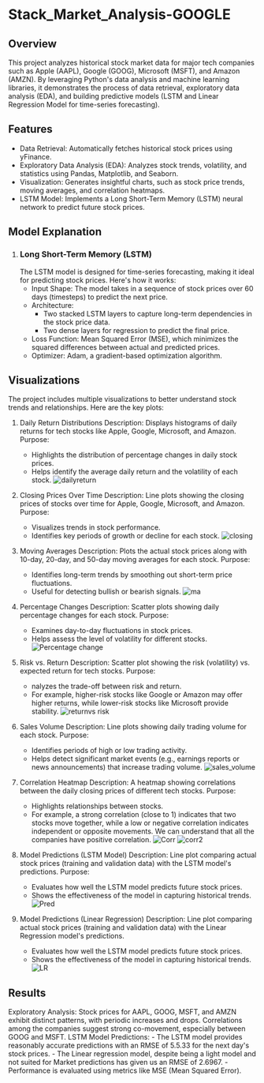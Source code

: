 # Stack_Market_Analysis-GOOGLE

## Overview
This project analyzes historical stock market data for major tech companies such as Apple (AAPL), Google (GOOG), Microsoft (MSFT), and Amazon (AMZN). By leveraging Python's data analysis and machine learning libraries, it demonstrates the process of data retrieval, exploratory data analysis (EDA), and building predictive models (LSTM and Linear Regression Model for time-series forecasting).

## Features
  - Data Retrieval: Automatically fetches historical stock prices using yFinance.
  - Exploratory Data Analysis (EDA): Analyzes stock trends, volatility, and statistics using Pandas, Matplotlib, and Seaborn.
  - Visualization: Generates insightful charts, such as stock price trends, moving averages, and correlation heatmaps.
  - LSTM Model: Implements a Long Short-Term Memory (LSTM) neural network to predict future stock prices.
## Model Explanation
  1. ### Long Short-Term Memory (LSTM)
     The LSTM model is designed for time-series forecasting, making it ideal for predicting stock prices. Here's how it works:
      - Input Shape: The model takes in a sequence of stock prices over 60 days (timesteps) to predict the next price.
      - Architecture:
          - Two stacked LSTM layers to capture long-term dependencies in the stock price data.
          - Two dense layers for regression to predict the final price.
      - Loss Function: Mean Squared Error (MSE), which minimizes the squared differences between actual and predicted prices.
      - Optimizer: Adam, a gradient-based optimization algorithm.

## Visualizations
The project includes multiple visualizations to better understand stock trends and relationships. Here are the key plots:

  1. Daily Return Distributions
      Description: Displays histograms of daily returns for tech stocks like Apple, Google, Microsoft, and Amazon.
      Purpose:
      - Highlights the distribution of percentage changes in daily stock prices.
      - Helps identify the average daily return and the volatility of each stock.
      ![dailyreturn](https://github.com/user-attachments/assets/2c9608fa-c9c7-4117-a921-6231f0eef25e)

  2. Closing Prices Over Time 
      Description: Line plots showing the closing prices of stocks over time for Apple, Google, Microsoft, and Amazon.
      Purpose:
      - Visualizes trends in stock performance.
      - Identifies key periods of growth or decline for each stock.
      ![closing](https://github.com/user-attachments/assets/d872ccc6-a9ad-4902-bc52-4609d5a42e91)

  3. Moving Averages 
      Description: Plots the actual stock prices along with 10-day, 20-day, and 50-day moving averages for each stock.
      Purpose:
      - Identifies long-term trends by smoothing out short-term price fluctuations.
      - Useful for detecting bullish or bearish signals.
     ![ma](https://github.com/user-attachments/assets/20625aee-e9b4-402a-9de3-db60df03dd83)

  4. Percentage Changes
      Description: Scatter plots showing daily percentage changes for each stock.
      Purpose:
      - Examines day-to-day fluctuations in stock prices.
      - Helps assess the level of volatility for different stocks.
     ![Percentage change](https://github.com/user-attachments/assets/1ceef9af-5a0c-46dd-8074-fbcfb4d74465)

  5. Risk vs. Return
      Description: Scatter plot showing the risk (volatility) vs. expected return for tech stocks.
      Purpose:
      - nalyzes the trade-off between risk and return.
      - For example, higher-risk stocks like Google or Amazon may offer higher returns, while lower-risk stocks like Microsoft provide stability.
      ![returnvs risk](https://github.com/user-attachments/assets/70b235f0-306a-4eb2-90d3-0d93449b4460)

  6. Sales Volume
      Description: Line plots showing daily trading volume for each stock.
      Purpose:
      - Identifies periods of high or low trading activity.
      - Helps detect significant market events (e.g., earnings reports or news announcements) that increase trading volume.
      ![sales_volume](https://github.com/user-attachments/assets/8cc6048a-c87f-4786-9ad2-e486cf622a4b)

  7. Correlation Heatmap
      Description: A heatmap showing correlations between the daily closing prices of different tech stocks.
      Purpose:
      - Highlights relationships between stocks.
      - For example, a strong correlation (close to 1) indicates that two stocks move together, while a low or negative correlation indicates independent or opposite movements. We can understand that all the companies have positive correlation.
      ![Corr](https://github.com/user-attachments/assets/a5311a66-294d-48fe-bcb1-c7c57d92e544)
      ![corr2](https://github.com/user-attachments/assets/3984aaea-b223-4640-bcc4-762038316156)

  8. Model Predictions (LSTM Model)
      Description: Line plot comparing actual stock prices (training and validation data) with the LSTM model's  predictions.
      Purpose:
      - Evaluates how well the LSTM model predicts future stock prices.
      - Shows the effectiveness of the model in capturing historical trends.
     ![Pred](https://github.com/user-attachments/assets/f442c6e8-b1cc-4232-8e0b-524c331eb6d6)

  9. Model Predictions (Linear Regression)
       Description: Line plot comparing actual stock prices (training and validation data) with the Linear Regression model's  predictions.
       - Evaluates how well the LSTM model predicts future stock prices.
       - Shows the effectiveness of the model in capturing historical trends.
       ![LR](https://github.com/user-attachments/assets/fd6de2bd-8d09-495c-996e-6d77a0eaf66d)

## Results
  Exploratory Analysis:
      Stock prices for AAPL, GOOG, MSFT, and AMZN exhibit distinct patterns, with periodic increases and drops.
      Correlations among the companies suggest strong co-movement, especially between GOOG and MSFT.
   LSTM Model Predictions:
      - The LSTM model provides reasonably accurate predictions with an RMSE of 5.5.33 for the next day's stock prices.
      - The Linear regression model, despite being a light model and not suited for Market predictions has given us an RMSE of 2.6967.
      - Performance is evaluated using metrics like MSE (Mean Squared Error).
